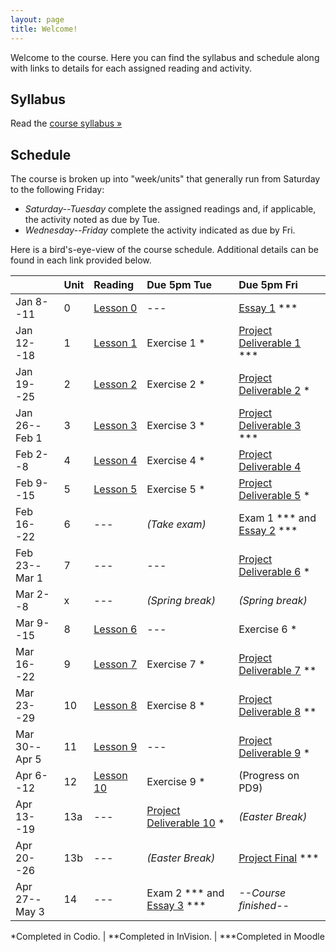```yaml
---
layout: page
title: Welcome!
---
```

Welcome to the course. Here you can find the syllabus and schedule along with links to details for each assigned reading and activity.

## Syllabus

Read the [course syllabus &raquo;](/docs/syllabus.pdf)

## Schedule

The course is broken up into "week/units" that generally run from Saturday to the following Friday:

* *Saturday--Tuesday* complete the assigned readings and, if applicable, the activity noted as due by Tue.
* *Wednesday--Friday* complete the activity indicated as due by Fri.

Here is a bird's-eye-view of the course schedule. Additional details can be found in each link provided below.

|               | Unit | Reading            | Due 5pm Tue     | Due 5pm Fri                                              |
|---------------|:-----|:-------------------|:----------------|:---------------------------------------------------------|
| Jan 8--11     | 0    | [Lesson 0][l0]     | ---             | [Essay 1][es1] \*\*\*                   |
| Jan 12--18    | 1    | [Lesson 1][l1]     | Exercise 1 *    | [Project Deliverable 1][pd1] \*\*\*     |
| Jan 19--25    | 2    | [Lesson 2][l2]     | Exercise 2 *    | [Project Deliverable 2][pd2] *          |
| Jan 26--Feb 1 | 3    | [Lesson 3][l3]     | Exercise 3 *    | [Project Deliverable 3][pd3] \*\*\*     |
| Feb 2--8      | 4    | [Lesson 4][l4]     | Exercise 4 *    | [Project Deliverable 4][pd4]            |
| Feb 9--15     | 5    | [Lesson 5][l5]     | Exercise 5 *    | [Project Deliverable 5][pd5] *          |
| Feb 16--22    | 6    | ---                | *(Take exam)*   | Exam 1 \*\*\* and [Essay 2][es2] \*\*\* |
| Feb 23--Mar 1 | 7    | ---                | ---             | [Project Deliverable 6][pd6] *          |
| Mar 2--8      | x    | ---                | *(Spring break)* | *(Spring break)*                       |
| Mar 9--15     | 8    | [Lesson 6][l6]     | ---             | Exercise 6 *                            |
| Mar 16--22    | 9    | [Lesson 7][l7]     | Exercise 7 *    | [Project Deliverable 7][pd7] **         |
| Mar 23--29    | 10   | [Lesson 8][l8]     | Exercise 8 *    | [Project Deliverable 8][pd8] **         |
| Mar 30--Apr 5 | 11   | [Lesson 9][l9]     | ---             | [Project Deliverable 9][pd9] *          |
| Apr 6--12     | 12   | [Lesson 10][l10]   | Exercise 9 *    | (Progress on PD9)                       |
| Apr 13--19    | 13a  | ---                | [Project Deliverable 10][pd10] * | *(Easter Break)*       |
| Apr 20--26    | 13b  | ---                | *(Easter Break)* | [Project Final][pdfs] \*\*\*           |
| Apr 27--May 3 | 14   | ---                | Exam 2 \*\*\* and [Essay 3][es3] \*\*\* | *--Course finished--* |


\*Completed in Codio. \| \*\*Completed in InVision. \| \*\*\*Completed in Moodle

[l0]: /lessons/00-introduction.html
[l1]: /lessons/01-Intro-to-html.html
[l2]: /lessons/02-content-markup.html
[l3]: /lessons/03-links-images.html
[l4]: /lessons/04-organizers.html
[l5]: /lessons/05-forms-tables.html
[l6]: /lessons/06-intro-to-css.html
[l7]: /lessons/07-styling-content.html
[l8]: /lessons/08-box-model.html
[l9]: /lessons/09-css-layout.html
[l10]: /lessons/10-building-layouts.html

[es1]: /activities/es01.html
[es2]: /activities/es02.html
[es3]: /activities/es03.html

[pd1]: /activities/pd01.html
[pd2]: /activities/pd02.html
[pd3]: /activities/pd03.html
[pd4]: /activities/pd04.html
[pd5]: /activities/pd05.html
[pd6]: /activities/pd06.html
[pd7]: /activities/pd07.html
[pd8]: /activities/pd08.html
[pd9]: /activities/pd09.html
[pd10]: /activities/pd10.html
[pdfs]: /activities/pd11.html
